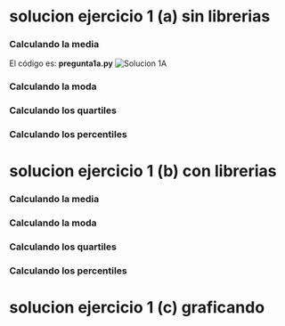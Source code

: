 # solucion ejercicio 1 (a) sin librerias

### Calculando la media
El código es: **pregunta1a.py**
![Solucion 1A]([/images/picture.jpg](https://github.com/OsvaldoRodriguez/PRIMER-PARCIAL-INF-354/blob/master/PREGUNTA%201/pregunta1A.jpeg))

### Calculando la moda

### Calculando los quartiles

### Calculando los percentiles


# solucion ejercicio 1 (b) con librerias


### Calculando la media

### Calculando la moda

### Calculando los quartiles

### Calculando los percentiles


# solucion ejercicio 1 (c) graficando 
